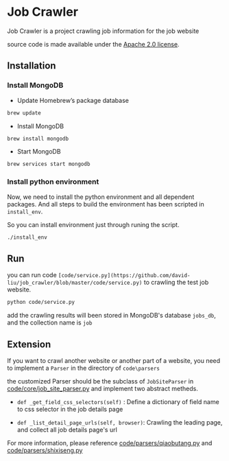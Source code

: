 # Job Crawler


Job Crawler is a project crawling job information for the job website


source code is made available under the [Apache 2.0 license](https://github.com/SeleniumHQ/selenium/blob/master/LICENSE).


## Installation

### Install MongoDB

* Update Homebrew’s package database
```sh
brew update
```

* Install MongoDB
```sh
brew install mongodb
```

* Start MongoDB
```sh
brew services start mongodb
```


### Install python environment

Now, we need to install the python environment and all dependent packages. And all steps to build the environment has been scripted in `install_env`. 

So you can install environment just through runing the script.
```sh
./install_env
```


## Run

you can run code `[code/service.py](https://github.com/david-liu/job_crawler/blob/master/code/service.py)` to crawling the test job website.

```sh
python code/service.py
```

add the crawling results will been stored in MongoDB's database `jobs_db`, and the collection name is `job`

## Extension

If you want to crawl another website or another part of a website, you need to implement a `Parser` in the directory of `code\parsers`

the customized Parser should be the subclass of `JobSiteParser` in [code/core/job_site_parser.py](https://github.com/david-liu/job_crawler/blob/master/code/core/job_site_parser.py)  and implement two abstract metheds.

* `def _get_field_css_selectors(self)` : Define a dictionary of field name to css selector in the job details page

* `def _list_detail_page_urls(self, browser)`: Crawling the leading page, and collect all job details page's url


For more information, please reference [code/parsers/qiaobutang.py](https://github.com/david-liu/job_crawler/blob/master/code/parsers/qiaobutang.py) and [code/parsers/shixiseng.py](https://github.com/david-liu/job_crawler/blob/master/code/parsers/shixiseng.py)

